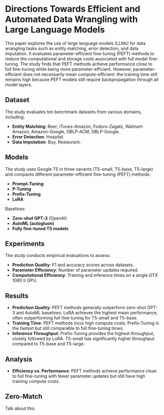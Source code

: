 # Directions Towards Efficient and Automated Data Wrangling with Large Language Models


This paper explores the use of large language models (LLMs) for data wrangling tasks such as entity matching, error detection, and data imputation. It evaluates parameter-efficient fine-tuning (PEFT) methods to reduce the computational and storage costs associated with full model fine-tuning. The study finds that PEFT methods achieve performance close to full fine-tuning while being more parameter-efficient. However, parameter-efficient does not necessarily mean compute-efficient: the training time still remains high because PEFT models still require backpropagation through all model layers.  

## Dataset
The study evaluates ten benchmark datasets from various domains, including:
- **Entity Matching**: Beer, iTunes-Amazon, Fodors-Zagats, Walmart-Amazon, Amazon-Google, DBLP-ACM, DBLP-Google.
- **Error Detection**: Hospital.
- **Data Imputation**: Buy, Restaurant.

## Models
The study uses Google T5 in three variants (T5-small, T5-base, T5-large) and compares different parameter-efficient fine-tuning (PEFT) methods:
- **Prompt-Tuning**
- **P-Tuning**
- **Prefix-Tuning**
- **LoRA**

Baselines:
- **Zero-shot GPT-3** (OpenAI)
- **AutoML (autogluon)**
- **Fully fine-tuned T5 models**

## Experiments
The study conducts empirical evaluations to assess:
- **Prediction Quality**: F1 and accuracy scores across datasets.
- **Parameter Efficiency**: Number of parameter updates required.
- **Computational Efficiency**: Training and inference times on a single GTX 1080 ti GPU.

## Results
- **Prediction Quality**: PEFT methods generally outperform zero-shot GPT-3 and AutoML baselines. LoRA achieves the highest mean performance, often outperforming full fine-tuning for T5-small and T5-base.
- **Training Time**: PEFT methods incur high compute costs. Prefix-Tuning is the fastest but still comparable to full fine-tuning times.
- **Inference Throughput**: Prefix-Tuning provides the highest throughput, closely followed by LoRA. T5-small has significantly higher throughput compared to T5-base and T5-large.

## Analysis
- **Efficiency vs. Performance**: PEFT methods achieve performance close to full fine-tuning with fewer parameter updates but still have high training compute costs.

  
## Zero-Match

Talk about this.
